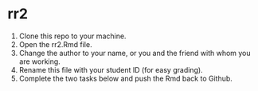# rr2

1. Clone this repo to your machine.
2. Open the rr2.Rmd file.
1. Change the author to your name, or you and the friend with whom you are working.
2. Rename this file with your student ID (for easy grading).
3. Complete the two tasks below and push the Rmd back to Github.
